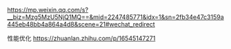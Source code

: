 https://mp.weixin.qq.com/s?__biz=Mzg5MzU5NjQ1MQ==&mid=2247485771&idx=1&sn=2fb34e47c3159a445eb48bb4a864a4d8&scene=21#wechat_redirect




性能优化
https://zhuanlan.zhihu.com/p/16545147271
